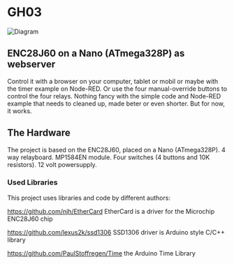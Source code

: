 # GH03
![Diagram](https://github.com/Allday3D/GH03/branch/path/to/gh03_enc28j60_07.jpg)

## ENC28J60 on a Nano (ATmega328P) as webserver
Control it with a browser on your computer, tablet or mobil or maybe with the timer example on Node-RED.
Or use the four manual-override buttons to control the four relays.
Nothing fancy with the simple code and Node-RED example that needs to cleaned up, made beter or even shorter.
But for now, it works.

## The Hardware

The project is based on the ENC28J60, placed on a Nano (ATmega328P).
4 way relayboard.
MP1584EN module.
Four switches (4 buttons and 10K resistors).
12 volt powersupply.

### Used Libraries

This project uses libraries and code by different authors:

https://github.com/njh/EtherCard EtherCard is a driver for the Microchip ENC28J60 chip

https://github.com/lexus2k/ssd1306 SSD1306 driver is Arduino style C/C++ library

https://github.com/PaulStoffregen/Time the Arduino Time Library


